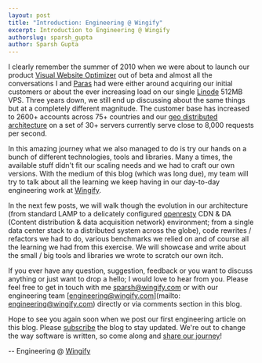 ```yaml
---
layout: post
title: "Introduction: Engineering @ Wingify"
excerpt: Introduction to Engineering @ Wingify
authorslug: sparsh_gupta
author: Sparsh Gupta
---
```


I clearly remember the summer of 2010 when we were about to launch our
product [Visual Website Optimizer](http://visualwebsiteoptimizer.com) out
of beta and almost all the conversations I and [Paras](
http://twitter.com/paraschopra) had were either around acquiring our
initial customers or about the ever increasing load on our single [Linode](
http://linode.com) 512MB VPS. Three years down, we still end up
discussing about the same things but at a completely different magnitude.
The customer base has increased to 2600+ accounts across 75+ countries and
our [geo distributed architecture](http://visualwebsiteoptimizer.com/split-testing-blog/geo-distributed-architecture/)
on a set of 30+ servers currently serve close to 8,000 requests per second.

In this amazing journey what we also managed to do is try our hands on a
bunch of different technologies, tools and libraries. Many a times, the
available stuff didn't fit our scaling needs and we had to craft our own
versions. With the medium of this blog (which was long due),
my team will try to talk about all the learning we keep
having in our day-to-day engineering work at [Wingify](http://wingify.com).

In the next few posts, we will walk though the evolution in our
architecture (from standard LAMP to a delicately configured [openresty](
http://openresty.org) CDN & DA (Content distribution & data acquisition
network) environment; from a single data center stack to a distributed
system across the globe), code rewrites / refactors we had to do, various
benchmarks we relied on and of course all the learning we had from this
exercise. We will showcase and write about the small / big tools and
libraries we wrote to scratch our own itch.

If you ever have any question, suggestion, feedback or you want to discuss
anything or just want to drop a hello; I would love to hear from you. Please feel
free to get in touch with me [sparsh@wingify.com](mailto:sparsh@wingify.com)
or with our engineering team [engineering@wingify.com](mailto:
engineering@wingify.com) directly or via comments section in this blog.

Hope to see you again soon when we post our first engineering article on this blog.
Please [subscribe](/atom.xml) the blog to stay updated. We're out to change the way software is written,
so come along and [share our journey](http://visualwebsiteoptimizer.com/careers.php)!

-- Engineering @ [Wingify](http://wingify.com)
